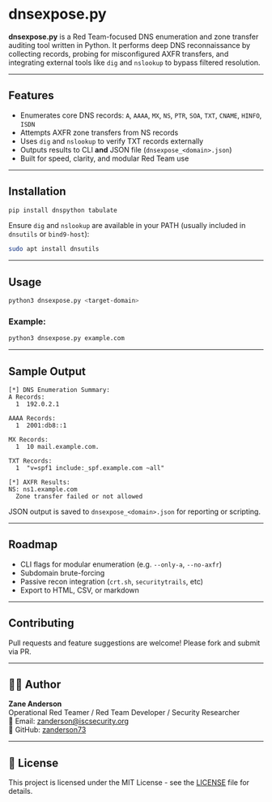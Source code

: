 # dnsexpose.py

**dnsexpose.py** is a Red Team-focused DNS enumeration and zone transfer auditing tool written in Python.
It performs deep DNS reconnaissance by collecting records, probing for misconfigured AXFR transfers, and integrating external tools like `dig` and `nslookup` to bypass filtered resolution.

---

## Features

- Enumerates core DNS records: `A`, `AAAA`, `MX`, `NS`, `PTR`, `SOA`, `TXT`, `CNAME`, `HINFO`, `ISDN`
- Attempts AXFR zone transfers from NS records
- Uses `dig` and `nslookup` to verify TXT records externally
- Outputs results to CLI **and** JSON file (`dnsexpose_<domain>.json`)
- Built for speed, clarity, and modular Red Team use

---

## Installation

```bash
pip install dnspython tabulate
```

Ensure `dig` and `nslookup` are available in your PATH (usually included in `dnsutils` or `bind9-host`):
```bash
sudo apt install dnsutils
```

---

## Usage

```bash
python3 dnsexpose.py <target-domain>
```

### Example:
```bash
python3 dnsexpose.py example.com
```

---

## Sample Output
```
[*] DNS Enumeration Summary:
A Records:
  1  192.0.2.1

AAAA Records:
  1  2001:db8::1

MX Records:
  1  10 mail.example.com.

TXT Records:
  1  "v=spf1 include:_spf.example.com ~all"

[*] AXFR Results:
NS: ns1.example.com
  Zone transfer failed or not allowed
```

JSON output is saved to `dnsexpose_<domain>.json` for reporting or scripting.

---

## Roadmap
- CLI flags for modular enumeration (e.g. `--only-a`, `--no-axfr`)
- Subdomain brute-forcing
- Passive recon integration (`crt.sh`, `securitytrails`, etc)
- Export to HTML, CSV, or markdown

---

## Contributing
Pull requests and feature suggestions are welcome! Please fork and submit via PR.

---

## 🧑‍💻 Author
**Zane Anderson**  
Operational Red Teamer / Red Team Developer / Security Researcher  
📧 Email: zanderson@iscsecurity.org  
🔗 GitHub: [zanderson73](https://github.com/zanderson73)

---

## 📜 License
This project is licensed under the MIT License - see the [LICENSE](LICENSE) file for details.
